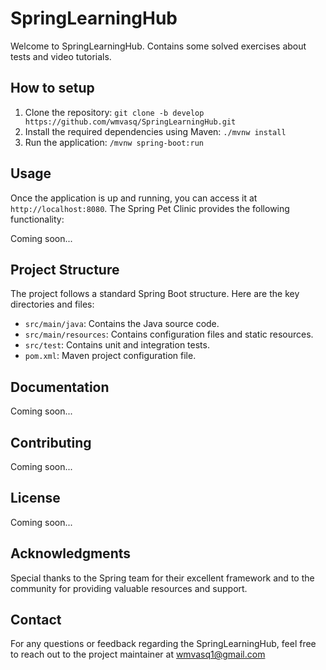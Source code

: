 # SpringLearningHub
Welcome to SpringLearningHub. Contains some solved exercises about tests and video tutorials.
## How to setup
1. Clone the repository: `git clone -b develop https://github.com/wmvasq/SpringLearningHub.git`
2. Install the required dependencies using Maven: `./mvnw install`
3. Run the application: `/mvnw spring-boot:run`

## Usage

Once the application is up and running, you can access it at `http://localhost:8080`. The Spring Pet Clinic provides the following functionality:

Coming soon...

## Project Structure

The project follows a standard Spring Boot structure. Here are the key directories and files:

- `src/main/java`: Contains the Java source code.
- `src/main/resources`: Contains configuration files and static resources.
- `src/test`: Contains unit and integration tests.
- `pom.xml`: Maven project configuration file.

## Documentation

Coming soon...

## Contributing

Coming soon...

## License

Coming soon...

## Acknowledgments

Special thanks to the Spring team for their excellent framework and to the community for providing valuable resources and support.

## Contact

For any questions or feedback regarding the SpringLearningHub, feel free to reach out to the project maintainer at wmvasq1@gmail.com
